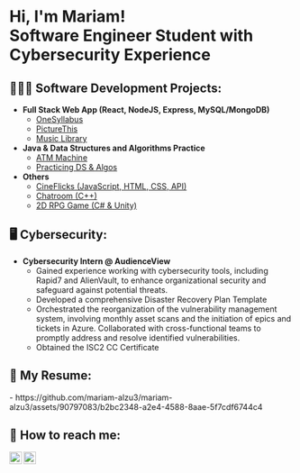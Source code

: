 <h1>Hi, I'm Mariam! <br/><a>Software Engineer Student with Cybersecurity Experience</a></h1>

<h2>👩🏻‍💻 Software Development Projects:</h2>

- <b>Full Stack Web App (React, NodeJS, Express, MySQL/MongoDB)</b>
  - [OneSyllabus](https://github.com/ShaimaaAliECE/se3350_groupproject-se3350-team-18) <b><i></b></i>
  - [PictureThis](https://github.com/AlexandraLHeureuxECE/assignment-4-team-5) <b><i></b></i>
  - [Music Library](https://github.com/mariam-alzu3/se3316-dbharga-vweihena-malzuba-lab4) <b><i></b></i>
- <b>Java & Data Structures and Algorithms Practice</b>
  - [ATM Machine](https://github.com/mariam-alzu3/Banking-System)
  - [Practicing DS & Algos](https://github.com/mariam-alzu3/DSA)
- <b>Others</b>
  - [CineFlicks (JavaScript, HTML, CSS, API)](https://github.com/mariam-alzu3/Movies-Website)
  - [Chatroom (C++)](https://github.com/mariam-alzu3?tab=repositories)
  - [2D RPG Game (C# & Unity)](https://github.com/mariam-alzu3/2250_FinalGame)

<h2>🖥️ Cybersecurity:</h2>

- <b>Cybersecurity Intern @ AudienceView</b>
  - Gained experience working with cybersecurity tools, including Rapid7 and AlienVault, to enhance organizational security and safeguard against potential threats. <b><i></b></i>
  - Developed a comprehensive Disaster Recovery Plan Template <b><i></b></i>
  - Orchestrated the reorganization of the vulnerability management system, involving monthly asset scans and the initiation of epics and tickets in Azure. Collaborated with cross-functional teams to promptly address and resolve identified vulnerabilities. <b><i></b></i>
  - Obtained the ISC2 CC Certificate

<h2> 📄 My Resume:</h2>
- https://github.com/mariam-alzu3/mariam-alzu3/assets/90797083/b2bc2348-a2e4-4588-8aae-5f7cdf6744c4


<h2> 🤳 How to reach me:</h2>

[<img align="left" alt="MariamAl-Zubaidi | Twitter" width="22px" src="https://cdn.jsdelivr.net/npm/simple-icons@v3/icons/gmail.svg" />][email]
[<img align="left" alt="MariamAl-Zubaidi | LinkedIn" width="22px" src="https://cdn.jsdelivr.net/npm/simple-icons@v3/icons/linkedin.svg" />][linkedin]


[email]: mariam.alzu3@gmail.com
[linkedin]: https://www.linkedin.com/in/mariam-al-zubaidi-57059424a/

<!--

Here are some ideas to get you started:

- 🔭 I’m currently working on ...
- 🌱 I’m currently learning ...
- 👯 I’m looking to collaborate on ...
- 🤔 I’m looking for help with ...
- 💬 Ask me about ...
- 📫 How to reach me: ...
- 😄 Pronouns: ...
- ⚡ Fun fact: ...
-->
